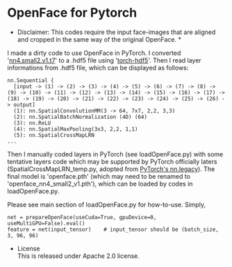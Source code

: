 # OpenFace for Pytorch

* Disclaimer: This codes require the input face-images that are aligned and cropped in the same way of the original OpenFace. *


I made a dirty code to use OpenFace in PyTorch.
I converted '<a href="https://storage.cmusatyalab.org/openface-models/nn4.small2.v1.t7">nn4.small2.v1.t7</a>' to a .hdf5 file using '<a href="https://github.com/deepmind/torch-hdf5">torch-hdf5</a>'.
Then I read layer informations from .hdf5 file, which can be displayed as follows:
```
nn.Sequential {
  [input -> (1) -> (2) -> (3) -> (4) -> (5) -> (6) -> (7) -> (8) -> (9) -> (10) -> (11) -> (12) -> (13) -> (14) -> (15) -> (16) -> (17) -> (18) -> (19) -> (20) -> (21) -> (22) -> (23) -> (24) -> (25) -> (26) -> output]
  (1): nn.SpatialConvolutionMM(3 -> 64, 7x7, 2,2, 3,3)
  (2): nn.SpatialBatchNormalization (4D) (64)
  (3): nn.ReLU
  (4): nn.SpatialMaxPooling(3x3, 2,2, 1,1)
  (5): nn.SpatialCrossMapLRN
...
```
Then I manually coded layers in PyTorch (see loadOpenFace.py) with some tentative layers code which may be supported by PyTorch officially laters (SpatialCrossMapLRN_temp.py, adopted from <a href="https://github.com/pytorch/pytorch/blob/master/torch/legacy/nn/SpatialCrossMapLRN.py">PyTorch's nn.legacy</a>).
The final model is 'openface.pth' (which may need to be renamed to 'openface_nn4_small2_v1.pth'), which can be loaded by codes in loadOpenFace.py.

Please see main section of loadOpenFace.py for how-to-use.
Simply,
```
net = prepareOpenFace(useCuda=True, gpuDevice=0, useMultiGPU=False).eval()
feature = net(input_tensor)    # input_tensor should be (batch_size, 3, 96, 96)
```


* License <BR>
This is released under Apache 2.0 license.
